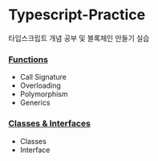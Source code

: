 # Typescript-Practice
 타입스크립트 개념 공부 및 블록체인 만들기 실습

### [Functions](https://github.com/seondal/Typescript-Practice/issues/1)
- Call Signature
- Overloading
- Polymorphism
- Generics

### [Classes & Interfaces](https://github.com/seondal/Typescript-Practice/issues/2) 
- Classes
- Interface
